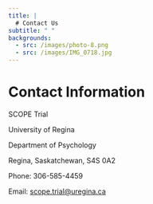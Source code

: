 ```yaml
---
title: |
  # Contact Us
subtitle: " "
backgrounds:
  - src: /images/photo-8.png
  - src: /images/IMG_0718.jpg
---
```


# Contact Information

SCOPE Trial

University of Regina

Department of Psychology

Regina, Saskatchewan, S4S 0A2

Phone: [](tel:306-585-4992)306-585-4459

Email: [](mailto:femm.study@uregina.ca)scope.trial@uregina.ca
